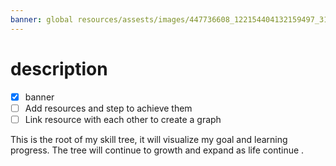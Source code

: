 ```yaml
---
banner: global resources/assests/images/447736608_122154404132159497_3112890795981569744_n.jpg
---
```

# description 

- [x] banner
- [ ] Add resources and step to achieve them
- [ ] Link resource with each other to create a graph

This is the root of my skill tree, it will visualize my  goal and learning progress. The tree will continue to growth and expand as life continue .





